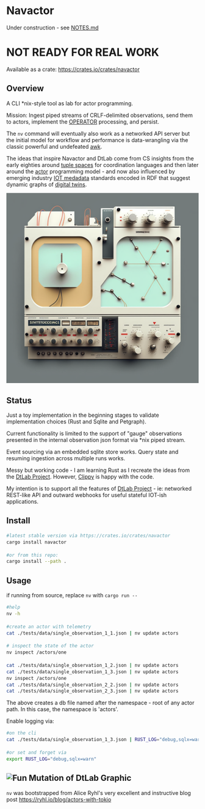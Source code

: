 Navactor
============

Under construction - see [NOTES.md](NOTES.md)

# NOT READY FOR REAL WORK

Available as a crate: https://crates.io/crates/navactor

Overview
----------

A CLI *nix-style tool as lab for actor programming.

Mission: Ingest piped streams of CRLF-delimited observations, send them to actors,
implement the [OPERATOR](https://github.com/DTLaboratory/dtlab-scala-alligator#operator-api) 
processing, and persist.

The `nv` command will eventually also work as a networked API server but the
initial model for workflow and performance is data-wrangling via the classic
powerful and undefeated [awk](https://www.gnu.org/software/gawk/manual/gawk.html).

The ideas that inspire Navactor and DtLab come from CS insights from the early
eighties around [tuple spaces](https://en.wikipedia.org/wiki/Tuple_space) for coordination languages and then later around 
the [actor](https://en.wikipedia.org/wiki/Actor_model) programming model - and now also influenced by emerging
industry [IOT medadata](https://infoscience.epfl.ch/record/273579?ln=en) standards encoded in RDF that suggest dynamic graphs of
[digital twins](https://en.wikipedia.org/wiki/Digital_twin).

![Fun Mutation of DtLab Graphic](images/dtlab-mutant-3.png)

Status
----------

Just a toy implementation in the beginning stages to validate implementation
choices (Rust and Sqlite and Petgraph).

Current functionality is limited to the support of "gauge" observations
presented in the internal observation json format via *nix piped stream.

Event sourcing via an embedded sqlite store works.  Query state and resuming
ingestion across multiple runs works.

Messy but working code - I am learning Rust as I recreate the ideas from
the [DtLab Project](https://home.dtlaboratory.com).  However, [Clippy](https://github.com/navicore/navactor/security/code-scanning) is happy with the code.

My intention is to support all the features of
[DtLab Project](https://home.dtlaboratory.com) - ie: networked REST-like API and
outward webhooks for useful stateful IOT-ish applications.

Install
----------

```bash
#latest stable version via https://crates.io/crates/navactor
cargo install navactor

#or from this repo:
cargo install --path .
```

Usage
----------

if running from source, replace `nv` with `cargo run --`

```bash
#help
nv -h

#create an actor with telemetry
cat ./tests/data/single_observation_1_1.json | nv update actors

# inspect the state of the actor
nv inspect /actors/one

cat ./tests/data/single_observation_1_2.json | nv update actors
cat ./tests/data/single_observation_1_3.json | nv update actors
nv inspect /actors/one
cat ./tests/data/single_observation_2_2.json | nv update actors
cat ./tests/data/single_observation_2_3.json | nv update actors

```

The above creates a db file named after the namespace - root of any actor path.
In this case, the namespace is 'actors'.

Enable logging via:
```bash
#on the cli
cat ./tests/data/single_observation_1_3.json | RUST_LOG="debug,sqlx=warn" nv update actors

#or set and forget via
export RUST_LOG="debug,sqlx=warn"
```

![Fun Mutation of DtLab Graphic](images/diodes-2.png)
----------

`nv` was bootstrapped from Alice Ryhl's very excellent and instructive blog post https://ryhl.io/blog/actors-with-tokio
